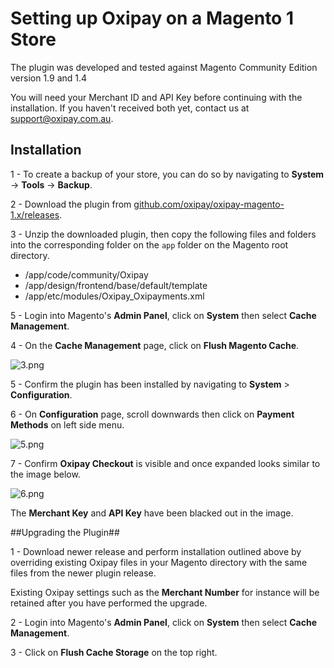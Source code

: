 # Setting up Oxipay on a Magento 1 Store

  The plugin was developed and tested against Magento Community Edition version 1.9 and 1.4

<div class="panel">
  You will need your Merchant ID and API Key before continuing with the installation. If you haven't received both yet, contact us at <a href="mailto:support@oxipay.com.au?Subject=Merchant ID">support@oxipay.com.au</a>.
</div>

## Installation

1 - To create a backup of your store, you can do so by navigating to **System** -> **Tools** -> **Backup**.

2 - Download the plugin from [github.com/oxipay/oxipay-magento-1.x/releases](https://github.com/oxipay/oxipay-magento-1.x/releases).

3 - Unzip the downloaded plugin, then copy the following files and folders into the corresponding folder on the `app` folder on the Magento root directory.

- /app/code/community/Oxipay<br>  
- /app/design/frontend/base/default/template 
- /app/etc/modules/Oxipay_Oxipayments.xml

5 - Login into Magento's **Admin Panel**, click on **System** then select **Cache Management**.

4 - On the **Cache Management** page, click on **Flush Magento Cache**.

![3.png](/img/platforms/magento_1/3.png)

5 - Confirm the plugin has been installed by navigating to **System** > **Configuration**.

6 - On **Configuration** page, scroll downwards then click on **Payment Methods** on left side menu.

![5.png](/img/platforms/magento_1/5.png)

7 - Confirm  **Oxipay Checkout** is visible and once expanded looks similar to the image below.


![6.png](/img/platforms/magento_1/6.png)

<div class="panel">
  The <b>Merchant Key</b> and <b>API Key</b> have been blacked out in the image.
</div>

##Upgrading the Plugin##

1 - Download newer release and perform installation outlined above by overriding existing Oxipay files in your Magento directory with the same files from the newer plugin release.

<div class="panel">
  Existing Oxipay settings such as the <b>Merchant Number</b> for instance will be retained after you have performed the upgrade.
</div>

2 - Login into Magento's **Admin Panel**, click on **System** then select **Cache Management**.

3 - Click on **Flush Cache Storage** on the top right.
